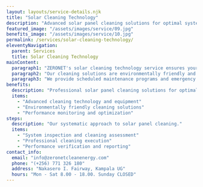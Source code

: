 ```yaml
---
layout: layouts/service-details.njk
title: "Solar Cleaning Technology"
description: "Advanced solar panel cleaning solutions for optimal system performance."
featured_image: "/assets/images/service/09.jpg"
benefits_image: "/assets/images/service/10.jpg"
permalink: /services/solar-cleaning-technology/
eleventyNavigation:
  parent: Services
  title: Solar Cleaning Technology
mainContent:
  paragraph1: "ZERONET's solar cleaning technology service ensures your solar PV systems maintain peak performance through regular, professional cleaning. We use advanced cleaning techniques and equipment specifically designed for solar panels, maximizing energy generation while protecting your investment."
  paragraph2: "Our cleaning solutions are environmentally friendly and water-efficient, utilizing specialized equipment that removes dust, bird droppings, and other debris without damaging the panels. Regular cleaning can increase system efficiency by up to 30%."
  paragraph3: "We provide scheduled maintenance programs and emergency cleaning services, ensuring your solar installations operate at maximum efficiency year-round. Our team monitors system performance to optimize cleaning schedules and maximize return on investment."
benefits:
  description: "Professional solar panel cleaning solutions for optimal performance."
  items:
    - "Advanced cleaning technology and equipment"
    - "Environmentally friendly cleaning solutions"
    - "Performance monitoring and optimization"
steps:
  description: "Our systematic approach to solar panel cleaning."
  items:
    - "System inspection and cleaning assessment"
    - "Professional cleaning execution"
    - "Performance verification and reporting"
contact_info:
  email: "info@zeronetcleanenergy.com"
  phone: "(+256) 771 326 180"
  address: "Nakasero I. Fairway, Kampala UG"
  hours: "Mon - Sat 8.00 - 18.00. Sunday CLOSED"
---
```

